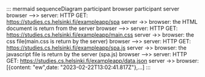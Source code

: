 ::: mermaid
    sequenceDiagram
        participant browser
        participant server
        browser -->> server: HTTP GET: https://studies.cs.helsinki.fi/exampleapp/spa
        server ->> browser: the HTML document is return from the server
        browser -->> server: HTTP GET: https://studies.cs.helsinki.fi/exampleapp/main.css
        server ->> browser: the css file(main.css is return by the server)
        browser -->> server: HTTP GET: https://studies.cs.helsinki.fi/exampleapp/spa.js
        server ->> browser: the javascript file is return by the server (spa.js)
        browser -->> server: HTTP GET: https://studies.cs.helsinki.fi/exampleapp/data.json
        server ->> browser: [{content: "ew",date: "2023-02-22T13:02:41.817Z"},...]
:::